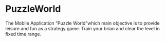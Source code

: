 # PuzzleWorld
The Mobile Application “Puzzle World”which main objective is to provide leisure and fun as a strategy game. Train your brian and clear the level in fixed time range.
